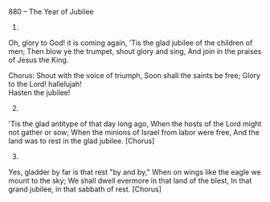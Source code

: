 880 – The Year of Jubilee


1.
Oh, glory to God!  it is coming again,
'Tis the glad jubilee of the children of men;
Then blow ye the trumpet, shout glory and sing,
And join in the praises of Jesus the King.

Chorus:
Shout with the voice of triumph,
Soon shall the saints be free;
Glory to the Lord!  hallelujah!  
Hasten the jubilee!

2.
'Tis the glad antitype of that day long ago,
When the hosts of the Lord might not gather or sow;
When the minions of Israel from labor were free,
And the land was to rest in the glad jubilee.  [Chorus]

3.
Yes, gladder by far is that rest "by and by,"
When on wings like the eagle we mount to the sky;
We shall dwell evermore in that land of the blest,
In that grand jubilee, in that sabbath of rest. [Chorus]
